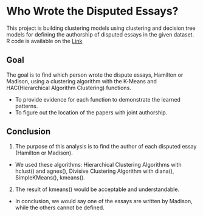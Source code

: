 # Who Wrote the Disputed Essays?

This project is building clustering models using clustering and decision tree models for defining the authorship of disputed essays in the given dataset. R code is available on the [Link]()

## Goal 
The goal is to find which person wrote the dispute essays, Hamilton or Madison, using a clustering algorithm with the K-Means and HAC(Hierarchical Algorithm Clustering) functions. <br>
- To provide evidence for each function to demonstrate the learned patterns. <br>
- To figure out the location of the papers with joint authorship.<br>

## Conclusion
1. The purpose of this analysis is to find the author of each disputed essay (Hamilton or Madison). <br>
- We used these algorithms: Hierarchical Clustering Algorithms with hclust() and agnes(), Divisive Clustering Algorithm with diana(), SimpleKMeans(), kmeans(). <br>
2. The result of kmeans() would be acceptable and understandable. <br>
- In conclusion, we would say one of the essays are written by Madison, while the others cannot be defined. <br>

